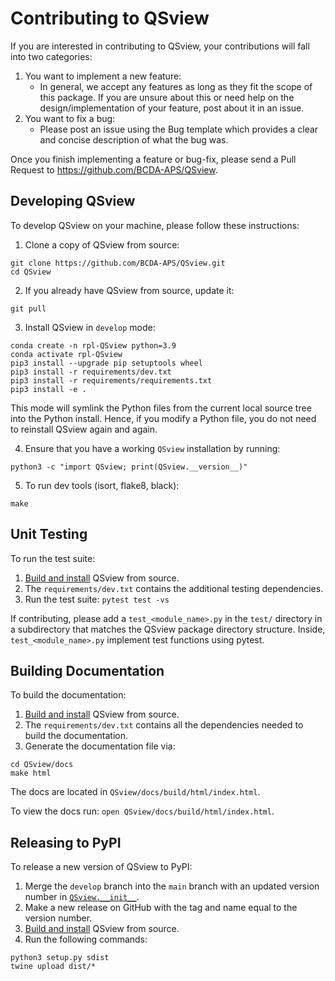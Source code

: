# Contributing to QSview

If you are interested in contributing to QSview, your contributions will fall into two categories:

1. You want to implement a new feature:
    - In general, we accept any features as long as they fit the scope of this package. If you are unsure about this or need help on the design/implementation of your feature, post about it in an issue.
2. You want to fix a bug:
    - Please post an issue using the Bug template which provides a clear and concise description of what the bug was.

Once you finish implementing a feature or bug-fix, please send a Pull Request to https://github.com/BCDA-APS/QSview.

## Developing QSview

To develop QSview on your machine, please follow these instructions:

1. Clone a copy of QSview from source:

```
git clone https://github.com/BCDA-APS/QSview.git
cd QSview
```

2. If you already have QSview from source, update it:

```
git pull
```

3. Install QSview in `develop` mode:

```
conda create -n rpl-QSview python=3.9
conda activate rpl-QSview
pip3 install --upgrade pip setuptools wheel
pip3 install -r requirements/dev.txt
pip3 install -r requirements/requirements.txt
pip3 install -e .
```

This mode will symlink the Python files from the current local source tree into the Python install.
Hence, if you modify a Python file, you do not need to reinstall QSview again and again.

4. Ensure that you have a working `QSview` installation by running:

```
python3 -c "import QSview; print(QSview.__version__)"
```

5. To run dev tools (isort, flake8, black):

```
make
```

## Unit Testing

To run the test suite:

1. [Build and install](#developing-QSview) QSview from source.
2. The `requirements/dev.txt` contains the additional testing dependencies.
3. Run the test suite: `pytest test -vs`

If contributing, please add a `test_<module_name>.py` in the `test/` directory
in a subdirectory that matches the QSview package directory structure. Inside,
`test_<module_name>.py` implement test functions using pytest.

## Building Documentation

To build the documentation:

1. [Build and install](#developing-QSview) QSview from source.
2. The `requirements/dev.txt` contains all the dependencies needed to build the documentation.
3. Generate the documentation file via:
```
cd QSview/docs
make html
```
The docs are located in `QSview/docs/build/html/index.html`.

To view the docs run: `open QSview/docs/build/html/index.html`.

## Releasing to PyPI

To release a new version of QSview to PyPI:

1. Merge the `develop` branch into the `main` branch with an updated version number in [`QSview.__init__`](https://github.com/BCDA-APS/QSview/blob/main/src/QSview/__init__.py).
2. Make a new release on GitHub with the tag and name equal to the version number.
3. [Build and install](#developing-QSview) QSview from source.
4. Run the following commands:
```
python3 setup.py sdist
twine upload dist/*
```
